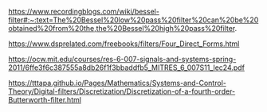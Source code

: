 https://www.recordingblogs.com/wiki/bessel-filter#:~:text=The%20Bessel%20low%20pass%20filter%20can%20be%20obtained%20from%20the,the%20Bessel%20high%20pass%20filter.

https://www.dsprelated.com/freebooks/filters/Four_Direct_Forms.html

https://ocw.mit.edu/courses/res-6-007-signals-and-systems-spring-2011/6ffe3f6c387555a8db26f1f3bbaddfb5_MITRES_6_007S11_lec24.pdf

https://tttapa.github.io/Pages/Mathematics/Systems-and-Control-Theory/Digital-filters/Discretization/Discretization-of-a-fourth-order-Butterworth-filter.html